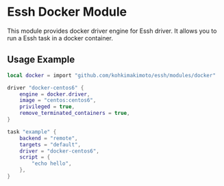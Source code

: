 # Essh Docker Module

This module provides docker driver engine for Essh driver.
It allows you to run a Essh task in a docker container.

## Usage Example

```lua
local docker = import "github.com/kohkimakimoto/essh/modules/docker"

driver "docker-centos6" {
    engine = docker.driver,
    image = "centos:centos6",
    privileged = true,
    remove_terminated_containers = true,
}

task "example" {
    backend = "remote",
    targets = "default",
    driver = "docker-centos6",
    script = {
        "echo hello",
    },
}
```
